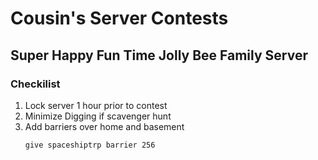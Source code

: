 # Cousin's Server Contests
## Super Happy Fun Time Jolly Bee Family Server

### Checkilist
1. Lock server 1 hour prior to contest
1. Minimize Digging if scavenger hunt
1. Add barriers over home and basement
   ```
   give spaceshiptrp barrier 256
   ```
